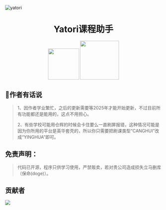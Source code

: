 ![yatori](https://socialify.git.ci/Changbaiqi/yatori/image?description=1&font=Inter&forks=1&issues=1&logo=https%3A%2F%2Fraw.githubusercontent.com%2FChangbaiqi%2Fyatori%2Fmain%2FREADME%2Fimages%2F1710254379397-modified.png&name=1&pattern=Diagonal%20Stripes&pulls=1&stargazers=1&theme=Dark)


<div align="center"><h1>Yatori课程助手</h1></div>


<div align="center"><img width="100px" src="https://img.shields.io/badge/Java17-passing-r.svg"></img> <img width="125px" src="https://img.shields.io/badge/Maven3.8.1-building-r.svg"></img></div>

## 📢作者有话说

> 1、因作者学业繁忙，之后的更新需要等2025年才能开始更新，不过目前所有功能都还是能用的，这点不用担心。
>
> 2、有些学校可能用仓辉的时候会卡住要么一直刷屏报错，这种情况可能是因为你所用的平台是英华套壳的，所以你只需要把刷课类型“CANGHUI”改成“YINGHUA”即可。

## 免责声明：

> 代码已开源，程序只供学习使用，严禁贩卖，若对贵公司造成损失立马删库（保命(doge)）。

## 贡献者

<a href="https://github.com/Changbaiqi/yatori/graphs/contributors">   <img src="https://contrib.rocks/image?repo=Changbaiqi/yatori" /> </a>
